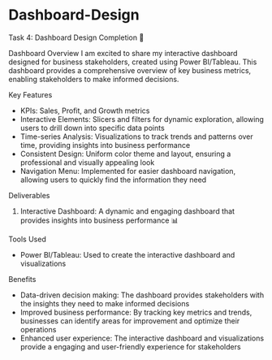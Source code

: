 # Dashboard-Design
Task 4: Dashboard Design Completion 🎉

Dashboard Overview
I am excited to share my interactive dashboard designed for business stakeholders, created using Power BI/Tableau. This dashboard provides a comprehensive overview of key business metrics, enabling stakeholders to make informed decisions.

Key Features
- KPIs: Sales, Profit, and Growth metrics 
- Interactive Elements: Slicers and filters for dynamic exploration, allowing users to drill down into specific data points 
- Time-series Analysis: Visualizations to track trends and patterns over time, providing insights into business performance 
- Consistent Design: Uniform color theme and layout, ensuring a professional and visually appealing look 
- Navigation Menu: Implemented for easier dashboard navigation, allowing users to quickly find the information they need 

Deliverables
1. Interactive Dashboard: A dynamic and engaging dashboard that provides insights into business performance 📊

Tools Used
- Power BI/Tableau: Used to create the interactive dashboard and visualizations 

Benefits
- Data-driven decision making: The dashboard provides stakeholders with the insights they need to make informed decisions 
- Improved business performance: By tracking key metrics and trends, businesses can identify areas for improvement and optimize their operations 
- Enhanced user experience: The interactive dashboard and visualizations provide a engaging and user-friendly experience for stakeholders 
